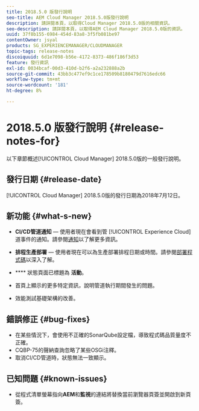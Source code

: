 ```yaml
---
title: 2018.5.0 版發行說明
seo-title: AEM Cloud Manager 2018.5.0版發行說明
description: 請詳閱本頁，以取得Cloud Manager 2018.5.0版的相關資訊。
seo-description: 請詳閱本頁，以取得AEM Cloud Manager 2018.5.0版的資訊。
uuid: 37f8b155-6984-454d-83a8-3f5fb081be97
contentOwner: jsyal
products: SG_EXPERIENCEMANAGER/CLOUDMANAGER
topic-tags: release-notes
discoiquuid: 6d1e7098-b56e-4172-8373-486f186f3d53
feature: 發行資訊
exl-id: 0034bcaf-00d3-410d-b2f6-a2a232888a2b
source-git-commit: 43bb3c477ef9c1ce178509b8180479d7616edc66
workflow-type: tm+mt
source-wordcount: '181'
ht-degree: 8%

---
```


# 2018.5.0 版發行說明 {#release-notes-for}

以下章節概述[!UICONTROL Cloud Manager] 2018.5.0版的一般發行說明。

## 發行日期 {#release-date}

[!UICONTROL Cloud Manager] 2018.5.0版的發行日期為2018年7月12日。

## 新功能 {#what-s-new}

* **CI/CD管道通知**  — 使用者現在會看到管 [!UICONTROL Experience Cloud] 道事件的通知。請參閱[通知](notifications.md)以了解更多資訊。

* **排程生產部署**  — 使用者現在可以為生產部署排程日期或時間。請參閱[部署程式碼](deploying-code.md)以深入了解。

* **** 狀態頁面已標題為 **活動**。

* 首頁上顯示的更多特定資訊，說明管道執行期間發生的問題。
* 效能測試基礎架構的改善。

## 錯誤修正 {#bug-fixes}

* 在某些情況下，會使用不正確的SonarQube設定檔，導致程式碼品質量度不正確。
* CQBP-75的聲納查詢忽略了某些OSGi注釋。
* 取消CI/CD管道時，狀態無法一致顯示。

## 已知問題 {#known-issues}

* 從程式清單螢幕指向&#x200B;**AEM**&#x200B;和&#x200B;**監視**&#x200B;的連結將替換當前瀏覽器頁簽並開啟到新頁簽。
